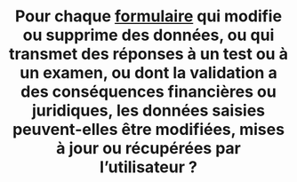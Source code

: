 ---
title: Pour chaque [formulaire](#formulaire) qui modifie ou supprime des données, ou qui transmet des réponses à un test ou à un examen, ou dont la validation a des conséquences financières ou juridiques, les données saisies peuvent-elles être modifiées, mises à jour ou récupérées par l’utilisateur ?
---